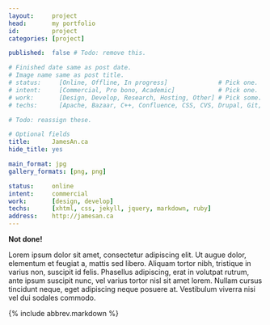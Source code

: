 ```yaml
---
layout:     project
head:       my portfolio
id:         project
categories: [project]

published:  false # Todo: remove this.

# Finished date same as post date.
# Image name same as post title.
# status:     [Online, Offline, In progress]              # Pick one.
# intent:     [Commercial, Pro bono, Academic]            # Pick one.
# work:       [Design, Develop, Research, Hosting, Other] # Pick some.
# techs:      [Apache, Bazaar, C++, Confluence, CSS, CVS, Drupal, Git, HTML5, Java, Javascript, Jekyll, JIRA, jQuery, Linux, Markdown, MySQL, nginx, PHP, Pylons, Python, Ruby, SQLite, Subversion, T-SQL, Unity, VBA, Wordpress, XHTML] # Pick some.

# Todo: reassign these.

# Optional fields
title:      JamesAn.ca
hide_title: yes

main_format: jpg
gallery_formats: [png, png]

status:     online
intent:     commercial
work:       [design, develop]
techs:      [xhtml, css, jekyll, jquery, markdown, ruby]
address:    http://jamesan.ca
---
```

**Not done!**

Lorem ipsum dolor sit amet, consectetur adipiscing elit. Ut augue dolor, elementum et feugiat a, mattis sed libero. Aliquam tortor nibh, tristique in varius non, suscipit id felis. Phasellus adipiscing, erat in volutpat rutrum, ante ipsum suscipit nunc, vel varius tortor nisl sit amet lorem. Nullam cursus tincidunt neque, eget adipiscing neque posuere at. Vestibulum viverra nisi vel dui sodales commodo.

{% include abbrev.markdown %}

